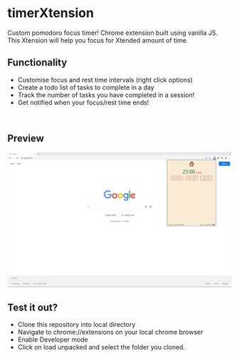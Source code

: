 # timerXtension
Custom pomodoro focus timer! Chrome extension built using vanilla JS.
<br>
This Xtension will help you focus for Xtended amount of time.

## Functionality
* Customise focus and rest time intervals (right click options)
* Create a todo list of tasks to complete in a day
* Track the number of tasks you have completed in a session!
* Get notified when your focus/rest time ends!
<br>

## Preview
<img src="demo.png" width="600">

<br>

## Test it out?
* Clone this repository into local directory
* Navigate to chrome://extensions on your local chrome browser
* Enable Developer mode
* Click on load unpacked and select the folder you cloned.





